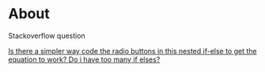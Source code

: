 ﻿# About

Stackoverflow question

[Is there a simpler way code the radio buttons in this nested if-else to get the equation to work? Do i have too many if elses?](https://stackoverflow.com/questions/71986303/is-there-a-simpler-way-code-the-radio-buttons-in-this-nested-if-else-to-get-the)
